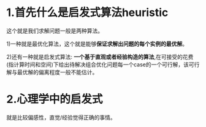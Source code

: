 # 1.首先什么是启发式算法heuristic
这个就是我们求解问题一般是两种算法。

1)一种就是最优化算法，这个就是能够**保证求解出问题的每个实例的最优解**。

2)还有一种就是启发式算法: **一个基于直观或者经验构造的算法**,在可接受的花费(指计算时间和空间)下给出待解决组合优化问题每一个case的一个可行解，该可行解与最优解的偏离程度一般不能估计。

# 2.心理学中的启发式
就是比较偏感性，直觉/经验觉得正确的事情。
